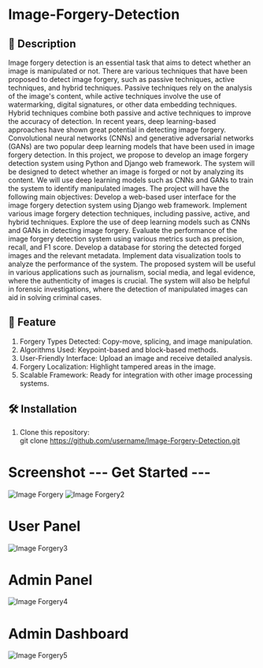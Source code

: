 # Image-Forgery-Detection

## 📜 **Description**

Image forgery detection is an essential task that aims to detect whether an image is
manipulated or not. There are various techniques that have been proposed to detect image
forgery, such as passive techniques, active techniques, and hybrid techniques. Passive
techniques rely on the analysis of the image's content, while active techniques involve the
use of watermarking, digital signatures, or other data embedding techniques. Hybrid
techniques combine both passive and active techniques to improve the accuracy of
detection. In recent years, deep learning-based approaches have shown great potential in
detecting image forgery. Convolutional neural networks (CNNs) and generative
adversarial networks (GANs) are two popular deep learning models that have been used
in image forgery detection. In this project, we propose to develop an image forgery
detection system using Python and Django web framework. The system will be designed
to detect whether an image is forged or not by analyzing its content. We will use deep
learning models such as CNNs and GANs to train the system to identify manipulated
images. The project will have the following main objectives: Develop a web-based user
interface for the image forgery detection system using Django web framework.
Implement various image forgery detection techniques, including passive, active, and
hybrid techniques. Explore the use of deep learning models such as CNNs and GANs in
detecting image forgery. Evaluate the performance of the image forgery detection system
using various metrics such as precision, recall, and F1 score. Develop a database for
storing the detected forged images and the relevant metadata. Implement data
visualization tools to analyze the performance of the system. The proposed system will
be useful in various applications such as journalism, social media, and legal evidence,
where the authenticity of images is crucial. The system will also be helpful in forensic
investigations, where the detection of manipulated images can aid in solving criminal
cases.

## 🚀 **Feature**

1. Forgery Types Detected: Copy-move, splicing, and image manipulation.
2. Algorithms Used: Keypoint-based and block-based methods.
3. User-Friendly Interface: Upload an image and receive detailed analysis.
4. Forgery Localization: Highlight tampered areas in the image.
5. Scalable Framework: Ready for integration with other image processing systems.
## 🛠️ **Installation**
1. Clone this repository:  
   git clone https://github.com/username/Image-Forgery-Detection.git

# Screenshot --- Get Started ---
![Image Forgery](https://github.com/user-attachments/assets/8ce3422e-efd6-4f88-852f-72a30a61ab43)
![Image Forgery2](https://github.com/user-attachments/assets/d0552c67-523e-44c4-9cbb-6fc043e56eb5)
# User Panel
![Image Forgery3](https://github.com/user-attachments/assets/99937c79-423a-408a-b534-f673ece4efe7)
# Admin Panel
![Image Forgery4](https://github.com/user-attachments/assets/36788602-0e1e-4177-a0d0-df25f2f95dfc)
# Admin Dashboard
![Image Forgery5](https://github.com/user-attachments/assets/9d9530f7-a2b4-4a6c-b477-1f175b8d4b23)

